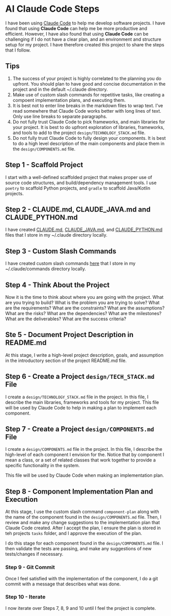 # AI Claude Code Steps

I have been using [Claude Code](https://www.anthropic.com/claude-code) to help me develop software projects. I have found that using **Claude Code** can help me be more productive and efficient. However, I have also found that using **Claude Code** can be challenging if I do not have a clear plan, and an environment and structure setup for my project.  I have therefore created this project to share the steps that I follow.

## Tips

1. The success of your project is highly correlated to the planning you do upfront.  You should plan to have good and concise documentation in the project and in the default ~/.claude directory.
2. Make use of custom slash commands for repetitive tasks, like creating a compoent implementation plans, and executing them.
3. It is best not to enter line breaks in the markdown files to wrap text.  I've read somewhere that Claude Code works better with long lines of text.  Only use line breaks to separate paragraphs.
4. Do not fully trust Claude Code to pick frameworks, and main libraries for your project. It is best to do upfront exploration of libraries, frameworks, and tools to add to the project `design/TECHNOLOGY_STACK.md` file.
5. Do not fully trust Claude Code to fully design your components. It is best to do a high level description of the main components and place them in the `design/COMPONENTS.md` file.

## Step 1 - Scaffold Project

I start with a well-defined scaffolded project that makes proper use of source code structures, and build/dependency management tools.  I use `poetry` to scaffold Python projects, and `gradle` to scaffold Java/Kotlin projects.

## Step 2 - CLAUDE.md, CLAUDE_JAVA.md and CLAUDE_PYTHON.md

I have created [CLAUDE.md](claude/CLAUDE.md), [CLAUDE_JAVA.md](claude/CLAUDE_JAVA.md), and [CLAUDE_PYTHON.md](claude/CLAUDE_PYTHON.md) files that I store in my ~/.claude directory locally.

## Step 3 - Custom Slash Commands

I have created custom slash commands [here](claude/personal-commands) that I store in my ~/.claude/commands directory locally.

## Step 4 - Think About the Project

Now it is the time to think about where you are going with the project. What are you trying to build? What is the problem you are trying to solve? What are the requirements? What are the constraints? What are the assumptions? What are the risks? What are the dependencies? What are the milestones? What are the deliverables? What are the success criteria?

## Ste 5 - Document Project Description in README.md

At this stage, I write a high-level project description, goals, and assumption in the introductory section of the project README.md file.

## Step 6 - Create a Project `design/TECH_STACK.md` File

I create a `design/TECHNOLOGY_STACK.md` file in the project.  In this file, I describe the main libraries, frameworks and tools for my project.  This file will be used by Claude Code to help in making a plan to implement each component.

## Step 7 - Create a Project `design/COMPONENTS.md` File

I create a `design/COMPONENTS.md` file in the project.  In this file, I describe the high-level of each component I envision for the.  Notice that by component I mean a class, or a set of related classes that work together to provide a specific functionality in the system.

This file will be used by Claude Code when making an implementation plan.

## Step 8 - Component Implementation Plan and Execution

At this stage, I use the custom slash command `component-plan` along with the name of the component found in the `design/COMPONENTS.md` file. Then, I review and make any change suggestions to the implementation plan that Claude Code created.  After I accept the plan, I ensure the plan is stored in teh projects `tasks` folder, and I approve the execution of the plan.

I do this stage for each component found in the `design/COMPONENTS.md` file. I then validate the tests are passing, and make any suggestions of new tests/changes if necessary.

### Step 9 - Git Commit

Once I feel satisfied with the implementation of the component, I do a git commit with a message that describes what was done.

### Step 10 - Iterate

I now iterate over Steps 7, 8, 9 and 10 until I feel the project is complete.

